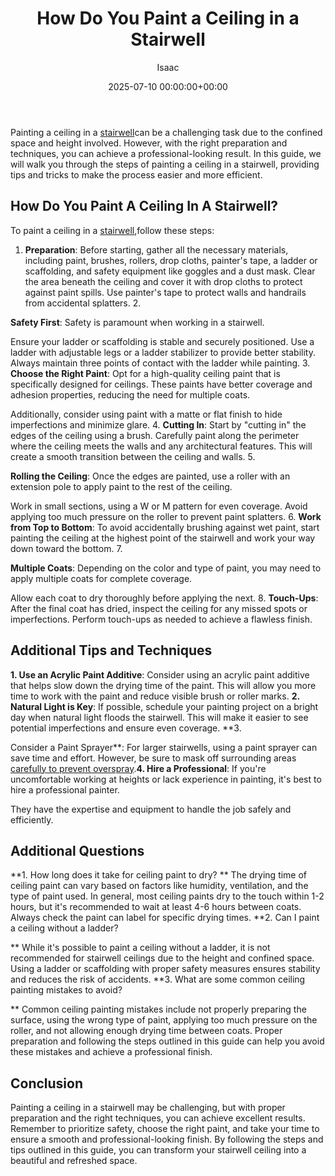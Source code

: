 ﻿---
title: How Do You Paint a Ceiling in a Stairwell
description: Painting a ceiling in a stairwell can be a challenging task due to the confined space and height involved. However, with the right preparation and techniques,...
slug: /how-do-you-paint-a-ceiling-in-a-stairwell/
date: 2025-07-10 00:00:00+00:00
lastmod: 2025-07-10 00:00:00+03:00
author: Isaac
categories:
- DIY Paintings
tags:
- diy-paintings
- ceiling
- stairwell
layout: post
---

Painting a ceiling in a [stairwell](https://pestpolicy.com/how-to-decorate-a-stairwell/)can be a challenging task due to the confined space and height involved. However, with the right preparation and techniques, you can achieve a professional-looking result. In this guide, we will walk you through the steps of painting a ceiling in a stairwell, providing tips and tricks to make the process easier and more efficient.

##  How Do You Paint A Ceiling In A Stairwell?

To paint a ceiling in a [stairwell](https://pestpolicy.com/how-to-paint-a-stairwell/),follow these steps:

1. **Preparation**: Before starting, gather all the necessary materials, including paint, brushes, rollers, drop cloths, painter's tape, a ladder or scaffolding, and safety equipment like goggles and a dust mask. Clear the area beneath the ceiling and cover it with drop cloths to protect against paint spills. Use painter's tape to protect walls and handrails from accidental splatters. 2.

**Safety First**: Safety is paramount when working in a stairwell.

Ensure your ladder or scaffolding is stable and securely positioned. Use a ladder with adjustable legs or a ladder stabilizer to provide better stability. Always maintain three points of contact with the ladder while painting. 3. **Choose the Right Paint**: Opt for a high-quality ceiling paint that is specifically designed for ceilings. These paints have better coverage and adhesion properties, reducing the need for multiple coats.

Additionally, consider using paint with a matte or flat finish to hide imperfections and minimize glare. 4. **Cutting In**: Start by "cutting in" the edges of the ceiling using a brush. Carefully paint along the perimeter where the ceiling meets the walls and any architectural features. This will create a smooth transition between the ceiling and walls. 5.

**Rolling the Ceiling**: Once the edges are painted, use a roller with an extension pole to apply paint to the rest of the ceiling.

Work in small sections, using a W or M pattern for even coverage. Avoid applying too much pressure on the roller to prevent paint splatters. 6. **Work from Top to Bottom**: To avoid accidentally brushing against wet paint, start painting the ceiling at the highest point of the stairwell and work your way down toward the bottom. 7.

**Multiple Coats**: Depending on the color and type of paint, you may need to apply multiple coats for complete coverage.

Allow each coat to dry thoroughly before applying the next. 8. **Touch-Ups**: After the final coat has dried, inspect the ceiling for any missed spots or imperfections. Perform touch-ups as needed to achieve a flawless finish.

##  **Additional Tips and Techniques**

**1. Use an Acrylic Paint Additive**: Consider using an acrylic paint additive that helps slow down the drying time of the paint. This will allow you more time to work with the paint and reduce visible brush or roller marks. **2. Natural Light is Key**: If possible, schedule your painting project on a bright day when natural light floods the stairwell. This will make it easier to see potential imperfections and ensure even coverage. **3.

Consider a Paint Sprayer**: For larger stairwells, using a paint sprayer can save time and effort. However, be sure to mask off surrounding areas [carefully to prevent overspray](https://pestpolicy.com/how-to-decorate-a-stairwell/).**4. Hire a Professional**: If you're uncomfortable working at heights or lack experience in painting, it's best to hire a professional painter.

They have the expertise and equipment to handle the job safely and efficiently.

##  **Additional Questions**

**1. How long does it take for ceiling paint to dry? ** The drying time of ceiling paint can vary based on factors like humidity, ventilation, and the type of paint used. In general, most ceiling paints dry to the touch within 1-2 hours, but it's recommended to wait at least 4-6 hours between coats. Always check the paint can label for specific drying times. **2. Can I paint a ceiling without a ladder?

** While it's possible to paint a ceiling without a ladder, it is not recommended for stairwell ceilings due to the height and confined space. Using a ladder or scaffolding with proper safety measures ensures stability and reduces the risk of accidents. **3. What are some common ceiling painting mistakes to avoid?

** Common ceiling painting mistakes include not properly preparing the surface, using the wrong type of paint, applying too much pressure on the roller, and not allowing enough drying time between coats. Proper preparation and following the steps outlined in this guide can help you avoid these mistakes and achieve a professional finish.

##  Conclusion

Painting a ceiling in a stairwell may be challenging, but with proper preparation and the right techniques, you can achieve excellent results. Remember to prioritize safety, choose the right paint, and take your time to ensure a smooth and professional-looking finish. By following the steps and tips outlined in this guide, you can transform your stairwell ceiling into a beautiful and refreshed space.


